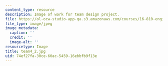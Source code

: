 ```yaml
---
content_type: resource
description: Image of work for team design project.
file: https://ol-ocw-studio-app-qa.s3.amazonaws.com/courses/16-810-engineering-design-and-rapid-prototyping-january-iap-2005/74ef27fa30ce60ac545916ebbfb9f13e_team4_2.jpg
file_type: image/jpeg
image_metadata:
  caption: ''
  credit: ''
  image-alt: ''
resourcetype: Image
title: team4_2.jpg
uid: 74ef27fa-30ce-60ac-5459-16ebbfb9f13e
---
```

